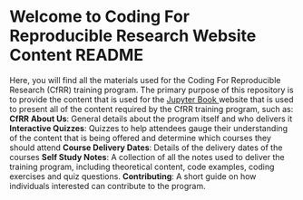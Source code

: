 # Welcome to Coding For Reproducible Research Website Content README

Here, you will find all the materials used for the Coding For Reproducible Research (CfRR) training program. The primary purpose of this repository is to provide the content that is used for the [Jupyter Book ](https://jupyterbook.org/en/stable/intro.html) website that is used to present all of the content required by the CfRR training program, such as: 
**CfRR About Us**: General details about the program itself and who delivers it
**Interactive Quizzes**: Quizzes to help attendees gauge their understanding of the content that is being offered and determine which courses they should attend
**Course Delivery Dates**: Details of the delivery dates of the courses
**Self Study Notes**: A collection of all the notes used to deliver the training program, including theoretical content, code examples, coding exercises and quiz questions.
**Contributing**: A short guide on how individuals interested can contribute to the program. 

